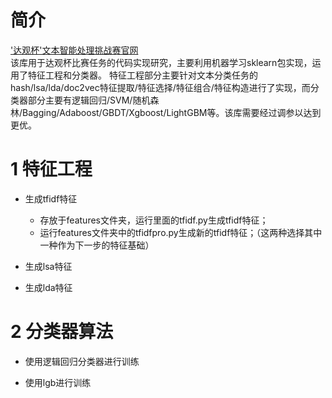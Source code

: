 简介
=========================
['达观杯'文本智能处理挑战赛官网](http://www.dcjingsai.com/common/cmpt/%E2%80%9C%E8%BE%BE%E8%A7%82%E6%9D%AF%E2%80%9D%E6%96%87%E6%9C%AC%E6%99%BA%E8%83%BD%E5%A4%84%E7%90%86%E6%8C%91%E6%88%98%E8%B5%9B_%E7%AB%9E%E8%B5%9B%E4%BF%A1%E6%81%AF.html)<br>
该库用于达观杯比赛任务的代码实现研究，主要利用机器学习sklearn包实现，运用了特征工程和分类器。 特征工程部分主要针对文本分类任务的 hash/lsa/lda/doc2vec特征提取/特征选择/特征组合/特征构造进行了实现，而分类器部分主要有逻辑回归/SVM/随机森林/Bagging/Adaboost/GBDT/Xgboost/LightGBM等。该库需要经过调参以达到更优。<br>
# 1 特征工程
- 生成tfidf特征<br>
  * 存放于features文件夹，运行里面的tfidf.py生成tfidf特征；
  * 运行features文件夹中的tfidfpro.py生成新的tfidf特征；（这两种选择其中一种作为下一步的特征基础）
- 生成lsa特征<br>

- 生成lda特征<br>

# 2 分类器算法
- 使用逻辑回归分类器进行训练<br>

- 使用lgb进行训练<br>


